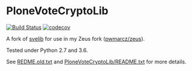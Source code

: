 
# PloneVoteCryptoLib

[![Build Status](https://travis-ci.org/pwmarcz/zeus-svelib.svg?branch=master)](https://travis-ci.org/pwmarcz/zeus-svelib)
[![codecov](https://codecov.io/gh/pwmarcz/zeus-svelib/branch/master/graph/badge.svg)](https://codecov.io/gh/pwmarcz/zeus-svelib)


A fork of [svelib](https://github.com/HRodriguez/svelib/) for use in
my Zeus fork ([pwmarcz/zeus](https://github.com/pwmarcz/zeus)).

Tested under Python 2.7 and 3.6.

See [REDME.old.txt](README.old.txt) and
[PloneVoteCryptoLib/README.txt](PloneVoteCryptoLib/README.txt) for
more details.
